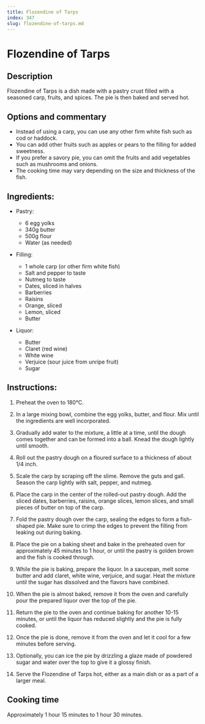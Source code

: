 ```yaml
---
title: Flozendine of Tarps
index: 347
slug: flozendine-of-tarps.md
---
```


# Flozendine of Tarps

## Description
Flozendine of Tarps is a dish made with a pastry crust filled with a seasoned carp, fruits, and spices. The pie is then baked and served hot.

## Options and commentary
- Instead of using a carp, you can use any other firm white fish such as cod or haddock.
- You can add other fruits such as apples or pears to the filling for added sweetness.
- If you prefer a savory pie, you can omit the fruits and add vegetables such as mushrooms and onions.
- The cooking time may vary depending on the size and thickness of the fish.

## Ingredients:
- Pastry:
  - 6 egg yolks
  - 340g butter
  - 500g flour
  - Water (as needed)

- Filling:
  - 1 whole carp (or other firm white fish)
  - Salt and pepper to taste
  - Nutmeg to taste
  - Dates, sliced in halves
  - Barberries
  - Raisins
  - Orange, sliced
  - Lemon, sliced
  - Butter

- Liquor:
  - Butter
  - Claret (red wine)
  - White wine
  - Verjuice (sour juice from unripe fruit)
  - Sugar

## Instructions:
1. Preheat the oven to 180°C.

2. In a large mixing bowl, combine the egg yolks, butter, and flour. Mix until the ingredients are well incorporated.

3. Gradually add water to the mixture, a little at a time, until the dough comes together and can be formed into a ball. Knead the dough lightly until smooth.

4. Roll out the pastry dough on a floured surface to a thickness of about 1/4 inch.

5. Scale the carp by scraping off the slime. Remove the guts and gall. Season the carp lightly with salt, pepper, and nutmeg.

6. Place the carp in the center of the rolled-out pastry dough. Add the sliced dates, barberries, raisins, orange slices, lemon slices, and small pieces of butter on top of the carp.

7. Fold the pastry dough over the carp, sealing the edges to form a fish-shaped pie. Make sure to crimp the edges to prevent the filling from leaking out during baking.

8. Place the pie on a baking sheet and bake in the preheated oven for approximately 45 minutes to 1 hour, or until the pastry is golden brown and the fish is cooked through.

9. While the pie is baking, prepare the liquor. In a saucepan, melt some butter and add claret, white wine, verjuice, and sugar. Heat the mixture until the sugar has dissolved and the flavors have combined.

10. When the pie is almost baked, remove it from the oven and carefully pour the prepared liquor over the top of the pie.

11. Return the pie to the oven and continue baking for another 10-15 minutes, or until the liquor has reduced slightly and the pie is fully cooked.

12. Once the pie is done, remove it from the oven and let it cool for a few minutes before serving.

13. Optionally, you can ice the pie by drizzling a glaze made of powdered sugar and water over the top to give it a glossy finish.

14. Serve the Flozendine of Tarps hot, either as a main dish or as a part of a larger meal.

## Cooking time
Approximately 1 hour 15 minutes to 1 hour 30 minutes.
